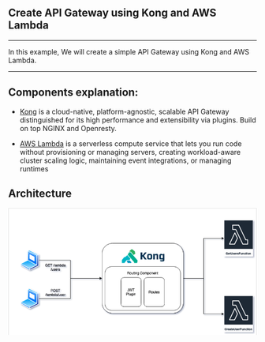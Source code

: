 ## Create API Gateway using Kong and AWS Lambda

---

In this example, We will create a simple API Gateway using Kong and AWS Lambda.

---

## Components explanation:
- [Kong](https://konghq.com/) is a cloud-native, platform-agnostic, scalable API Gateway distinguished for its high performance and extensibility via plugins. Build on top NGINX and Openresty.

- [AWS Lambda](https://aws.amazon.com/lambda/getting-started/) is a serverless compute service that lets you run code without provisioning or managing servers, creating workload-aware cluster scaling logic, maintaining event integrations, or managing runtimes

## Architecture
[![Kong Lambda Architecture](./diagrams/arch.png "Kong Lambda Architecture")]()